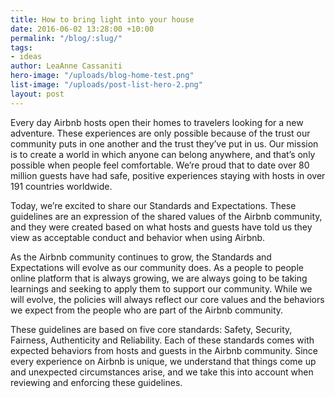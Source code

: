 ```yaml
---
title: How to bring light into your house
date: 2016-06-02 13:28:00 +10:00
permalink: "/blog/:slug/"
tags:
- ideas
author: LeaAnne Cassaniti
hero-image: "/uploads/blog-home-test.png"
list-image: "/uploads/post-list-hero-2.png"
layout: post
---
```


Every day Airbnb hosts open their homes to travelers looking for a new adventure. These experiences are only possible because of the trust our community puts in one another and the trust they’ve put in us. Our mission is to create a world in which anyone can belong anywhere, and that’s only possible when people feel comfortable. We’re proud that to date over 80 million guests have had safe, positive experiences staying with hosts in over 191 countries worldwide.

Today, we’re excited to share our Standards and Expectations. These guidelines are an expression of the shared values of the Airbnb community, and they were created based on what hosts and guests have told us they view as acceptable conduct and behavior when using Airbnb.

As the Airbnb community continues to grow, the Standards and Expectations will evolve as our community does. As a people to people online platform that is always growing, we are always going to be taking learnings and seeking to apply them to support our community. While we will evolve, the policies will always reflect our core values and the behaviors we expect from the people who are part of the Airbnb community.

These guidelines are based on five core standards: Safety, Security, Fairness, Authenticity and Reliability. Each of these standards comes with expected behaviors from hosts and guests in the Airbnb community. Since every experience on Airbnb is unique, we understand that things come up and unexpected circumstances arise, and we take this into account when reviewing and enforcing these guidelines.